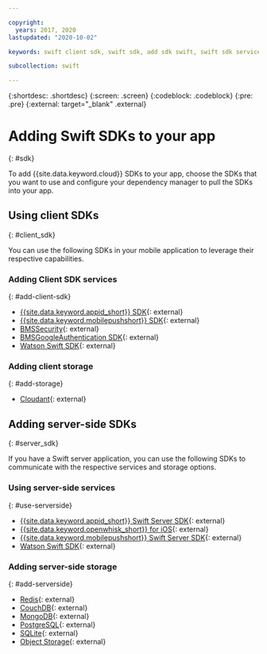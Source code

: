 ```yaml
---

copyright:
  years: 2017, 2020
lastupdated: "2020-10-02"

keywords: swift client sdk, swift sdk, add sdk swift, swift sdk service, server sdk swift, swift bms, clientsdk swift, client storage swifts

subcollection: swift

---
```


{:shortdesc: .shortdesc}
{:screen: .screen}
{:codeblock: .codeblock}
{:pre: .pre}
{:external: target="_blank" .external}

# Adding Swift SDKs to your app
{: #sdk}

To add {{site.data.keyword.cloud}} SDKs to your app, choose the SDKs that you want to use and configure your dependency manager to pull the SDKs into your app.

## Using client SDKs
{: #client_sdk}

You can use the following SDKs in your mobile application to leverage their respective capabilities.

### Adding Client SDK services
{: #add-client-sdk}

- [{{site.data.keyword.appid_short}} SDK](https://github.com/ibm-cloud-security/appid-clientsdk-swift){: external}
- [{{site.data.keyword.mobilepushshort}} SDK](https://github.com/ibm-bluemix-mobile-services/bms-clientsdk-swift-push){: external}
- [BMSSecurity](https://github.com/ibm-bluemix-mobile-services/bms-clientsdk-swift-security){: external}
- [BMSGoogleAuthentication SDK](https://github.com/ibm-bluemix-mobile-services/bms-clientsdk-swift-security-googleauthentication){: external}
- [Watson Swift SDK](https://github.com/watson-developer-cloud/swift-sdk){: external}

### Adding client storage
{: #add-storage}

- [Cloudant](https://github.com/cloudant/swift-cloudant){: external}

## Adding server-side SDKs
{: #server_sdk}

If you have a Swift server application, you can use the following SDKs to communicate with the respective services and storage options.

### Using server-side services
{: #use-serverside}

- [{{site.data.keyword.appid_short}} Swift Server SDK](https://github.com/ibm-cloud-security/appid-serversdk-swift){: external}
- [{{site.data.keyword.openwhisk_short}} for iOS](https://{DomainName}/openwhisk/learn/ios-sdk){: external}
- [{{site.data.keyword.mobilepushshort}} Swift Server SDK](https://github.com/ibm-bluemix-mobile-services/bms-pushnotifications-serversdk-swift){: external}
- [Watson Swift SDK](https://github.com/watson-developer-cloud/swift-sdk){: external}

### Adding server-side storage
{: #add-serverside}

- [Redis](https://github.com/IBM-Swift/Kitura-redis){: external}
- [CouchDB](https://github.com/IBM-Swift/Kitura-CouchDB){: external}
- [MongoDB](https://github.com/OpenKitten/MongoKitten){: external}
- [PostgreSQL](https://github.com/IBM-Swift/Swift-Kuery-PostgreSQL){: external}
- [SQLite](https://github.com/IBM-Swift/Swift-Kuery-SQLite){: external}
- [Object Storage](https://github.com/ibm-bluemix-mobile-services/bluemix-objectstorage-serversdk-swift){: external}
